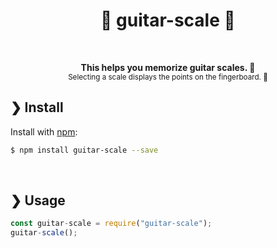 <h1 align="center">🎸 guitar-scale 🎸</h1>
<br>

<p align="center">
  <b>This helps you memorize guitar scales. 💪</b><br>
  <sub>Selecting a scale displays the points on the fingerboard. 📍</sub>
</p>

## ❯ Install

Install with [npm](https://www.npmjs.com/):

```sh
$ npm install guitar-scale --save
```

<br>

## ❯ Usage

```javascript
const guitar-scale = require("guitar-scale");
guitar-scale();
```
